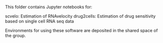 This folder contains Jupyter notebooks for:

scvelo: Estimation of RNAvelocity
drug2cells: Estimation of drug sensitivity based on single cell RNA seq data

Environments for using these software are deposited in the shared space of the group.